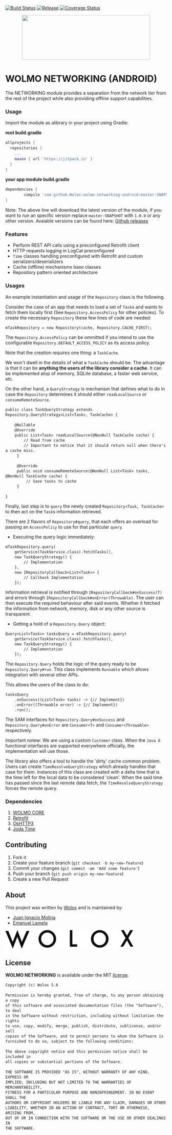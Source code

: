 [![Build Status](https://www.bitrise.io/app/98b385dd0144faa0/status.svg?token=9gD8GNFS5DF6iIQ7eecIXA&branch=master)](https://www.bitrise.io/app/98b385dd0144faa0)
[![Release](https://jitpack.io/v/Wolox/wolmo-networking-android.svg)](https://jitpack.io/#Wolox/wolmo-networking-android)
[![Coverage Status](https://coveralls.io/repos/github/Wolox/wolmo-networking-android/badge.svg?branch=master)](https://coveralls.io/github/Wolox/wolmo-networking-android?branch=master)

<p align="center">
  <img height="140px" width="400px" src="https://cloud.githubusercontent.com/assets/4109119/25454461/de81fad0-2aa2-11e7-831d-b1f3ea7f313a.png"/>
</p>

# WOLMO NETWORKING (ANDROID)

The NETWORKING module provides a separation from the network tier from the rest of the project while also providing offline support capabilities.

### Usage

Import the module as alibrary in your project using Gradle:

**root build.gradle**
```groovy
allprojects {
  repositories {
    ...
    maven { url 'https://jitpack.io' }
  }
}
```
**your app module build.gradle**
```groovy
dependencies {
        compile 'com.github.Wolox:wolmo-networking-android:master-SNAPSHOT'
}
```
Note: The above line will download the latest version of the module, if you want to run an specific version replace `master-SNAPSHOT` with `1.0.0` or any other version. Avaiable versions can be found here: [Github releases](https://github.com/Wolox/wolmo-networking-android/releases)

### Features

* Perform REST API calls using a preconfigured Retrofit client
* HTTP requests logging in LogCat preconfigured
* `Time` classes handling preconfigured with Retrofit and custom serializers/deserializers
* Cache (offline) mechanisms base classes
* Repository pattern oriented architecture


### Usages

An example instantiation and usage of the `Repository` class is the following.

Consider the case of an app that needs to load a set of `Task`s and wants to fetch them locally first (See `Repository.AccessPolicy` for other policies). To create the necessary `Repository` these few lines of code are needed:

```
mTaskRepository = new Repository(cache, Repository.CACHE_FIRST);
```

The `Repository.AccessPolicy` can be ommitted if you intend to use the configurable `Repository.DEFAULT_ACCESS_POLICY` as its access policy.

Note that the creation *requires* one thing: a `TaskCache`.

We won't dwell in the details of what a `TaskCache` should be. The advantage is that it can be **anything the users of the library consider a cache**. It can be implemented atop of memory, SQLite database, a faster web service, etc.

On the other hand, a `QueryStrategy` is mechanism that defines what to do in case the `Repository` determines it should either `readLocalSource` or `consumeRemoteSource`.

```
public class TaskQueryStrategy extends Repository.QueryStrategy<List<Task>, TaskCache> {

    @Nullable
    @Override
    public List<Task> readLocalSource(@NonNull TaskCache cache) {
        // Read from cache
        // Important to notice that it should return null when there's a cache miss.
     }

     @Override
     public void consumeRemoteSource(@NonNull List<Task> tasks, @NonNull TaskCache cache) {
         // Save tasks to cache
     }
     
}
```

Finally, last step is to `query` the newly created `Repository<Task, TaskCache>` to then act on the `Task`s information retrieved.

There are 2 flavors of `Repository#query`, that each offers an overload for passing an `AccessPolicy` to use for that particular `query`.

* Executing the query logic immediately:

```
mTaskRepository.query(
    getService(TaskService.class).fetchTasks(),
    new TaskQueryStrategy() {
        // Implementation
    },
    new IRepositoryCallback<List<Task>> {
        // Callback Implementation
    });
```

Information retrieval is notified through `IRepositoryCallback#onSuccess(T)` and errors through `IRepositoryCallback#onError(Throwable)`. The user can then execute the required behaviour after said events. Whether it fetched the information from network, memory, disk or any other source is transparent.

* Getting a hold of a `Repository.Query` object:

```
Query<List<Task>> tasksQuery = mTaskRepository.query(
    getService(TaskService.class).fetchTasks(),
    new TaskQueryStrategy() {
        // Implementation
    });
```

The `Repository.Query` holds the logic of the query ready to be `Repository.Query#run`. This class implements `Runnable` which allows integration with several other APIs.
 
This allows the users of the class to do:

```
tasksQuery
    .onSuccess((List<Task> tasks) -> {// Implement})
    .onError((Throwable error) -> {// Implement})
    .run();
```

The SAM interfaces for `Repository.Query#onSuccess` and `Repository.Query#onError` are `Consumer<T>` and `Consumer<Throwable>` respectively. 

Important notew: We are using a custom `Customer` class. When the `Java 8` functional interfaces are supported everywhere officially, the implementation will use those.

The library also offers a tool to handle the 'dirty' cache common problem. Users can create `TimeResolveQueryStrategy` which already handles that case for them. Instances of this class are created with a delta time that is the time left for the local data to be considered 'clean'. When the said time has passed since the last remote data fetch, the `TimeResolveQueryStrategy` forces the remote query.

### Dependencies

1. [WOLMO CORE](https://github.com/Wolox/wolmo-core-android)
2. [Retrofit](https://github.com/square/retrofit)
3. [OkHTTP3](https://github.com/square/okhttp)
4. [Joda Time](http://www.joda.org/joda-time/)

## <a name="topic-contributing"></a> Contributing

1. Fork it
2. Create your feature branch (`git checkout -b my-new-feature`)
3. Commit your changes (`git commit -am 'Add some feature'`)
4. Push your branch (`git push origin my-new-feature`)
5. Create a new Pull Request

## <a name="topic-about"></a> About

This project was written by [Wolox](http://www.wolox.com.ar) and is maintained by:
* [Juan Ignacio Molina](https://github.com/juanignaciomolina)
* [Emanuel Lamela](https://github.com/emalamela)

![Wolox](https://raw.githubusercontent.com/Wolox/press-kit/master/logos/logo_banner.png)

## <a name="topic-license"></a> License

**WOLMO NETWORKING** is available under the MIT [license](https://raw.githubusercontent.com/Wolox/wolmo-networking-android/master/LICENSE.md).

    Copyright (c) Wolox S.A

    Permission is hereby granted, free of charge, to any person obtaining a copy
    of this software and associated documentation files (the "Software"), to deal
    in the Software without restriction, including without limitation the rights
    to use, copy, modify, merge, publish, distribute, sublicense, and/or sell
    copies of the Software, and to permit persons to whom the Software is
    furnished to do so, subject to the following conditions:

    The above copyright notice and this permission notice shall be included in
    all copies or substantial portions of the Software.

    THE SOFTWARE IS PROVIDED "AS IS", WITHOUT WARRANTY OF ANY KIND, EXPRESS OR
    IMPLIED, INCLUDING BUT NOT LIMITED TO THE WARRANTIES OF MERCHANTABILITY,
    FITNESS FOR A PARTICULAR PURPOSE AND NONINFRINGEMENT. IN NO EVENT SHALL THE
    AUTHORS OR COPYRIGHT HOLDERS BE LIABLE FOR ANY CLAIM, DAMAGES OR OTHER
    LIABILITY, WHETHER IN AN ACTION OF CONTRACT, TORT OR OTHERWISE, ARISING FROM,
    OUT OF OR IN CONNECTION WITH THE SOFTWARE OR THE USE OR OTHER DEALINGS IN
    THE SOFTWARE.

